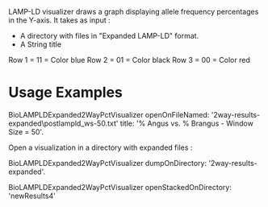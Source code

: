 LAMP-LD visualizer draws a graph displaying allele frequency percentages in the Y-axis. 
It takes as input : 

- A directory with files in "Expanded LAMP-LD" format.
- A String title 

Row 1 = 11 = Color blue 
Row 2 = 01 = Color black 
Row 3 = 00 = Color red

Usage Examples
==============

BioLAMPLDExpanded2WayPctVisualizer 
	openOnFileNamed: '2way-results-expanded\postlampld_ws-50.txt' 
	title: '% Angus vs. % Brangus - Window Size = 50'.
	
Open a visualization in a directory with expanded files :

BioLAMPLDExpanded2WayPctVisualizer dumpOnDirectory: '2way-results-expanded'.

BioLAMPLDExpanded2WayPctVisualizer 
	openStackedOnDirectory: 'newResults4' 
	
